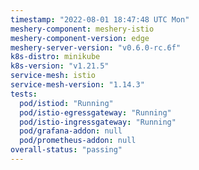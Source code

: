 ```yaml
---
timestamp: "2022-08-01 18:47:48 UTC Mon"
meshery-component: meshery-istio
meshery-component-version: edge
meshery-server-version: "v0.6.0-rc.6f"
k8s-distro: minikube
k8s-version: "v1.21.5"
service-mesh: istio
service-mesh-version: "1.14.3"
tests:
  pod/istiod: "Running"
  pod/istio-egressgateway: "Running"
  pod/istio-ingressgateway: "Running"
  pod/grafana-addon: null
  pod/prometheus-addon: null
overall-status: "passing"
---
```

